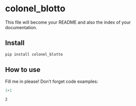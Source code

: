 # colonel_blotto

<!-- WARNING: THIS FILE WAS AUTOGENERATED! DO NOT EDIT! -->

This file will become your README and also the index of your
documentation.

## Install

``` sh
pip install colonel_blotto
```

## How to use

Fill me in please! Don’t forget code examples:

``` python
1+1
```

    2
